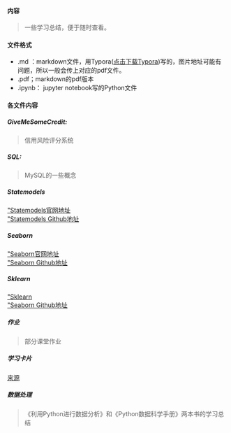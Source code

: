 #### 内容
> 一些学习总结，便于随时查看。
#### 文件格式
* .md ：markdown文件，用Typora([点击下载Typora](https://www.typora.io/))写的，图片地址可能有问题，所以一般会传上对应的pdf文件。
* .pdf；markdown的pdf版本
* .ipynb： jupyter notebook写的Python文件
#### 各文件内容
##### GiveMeSomeCredit:
> 信用风险评分系统
##### SQL:
> MySQL的一些概念
##### Statemodels
<a href = "http://www.statsmodels.org/stable/index.html">"Statemodels官网地址</a><br>
<a href = "https://github.com/statsmodels/statsmodels/">"Statemodels Github地址</a>
##### Seaborn
<a href = "http://seaborn.pydata.org/index.html">"Seaborn官网地址</a><br>
<a href = "https://github.com/mwaskom/seaborn">"Seaborn Github地址</a>
##### Sklearn
<a href = "https://scikit-learn.org/stable/">"Sklearn</a><br>
<a href = "https://github.com/scikit-learn/scikit-learn">"Seaborn Github地址</a>
##### 作业
> 部分课堂作业
##### 学习卡片
<a href = "https://github.com/afshinea/stanford-cs-229-machine-learning">来源</a>
##### 数据处理
>《利用Python进行数据分析》和《Python数据科学手册》两本书的学习总结
##### 
